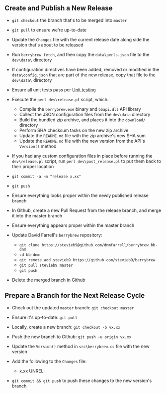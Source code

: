 ## Create and Publish a New Release

- `git checkout` the branch that's to be merged into `master`

- `git pull` to ensure we're up-to-date

- Update the `Changes` file with the current release date along side the
version that's about to be released

- Run `berrybrew fetch`, and then copy the `data\perls.json` file to the 
`dev\data\` directory

- If configuration directives have been added, removed or modified in the
`data\config.json` that are part of the new release, copy that file to the
`dev\data\` directory

- Ensure all unit tests pass per 
[Unit testing](https://github.com/stevieb9/berrybrew/blob/master/doc/Unit%20Testing.md)

- Execute the `perl dev\release.pl` script, which:

    - Compile the `berrybrew.exe` binary and `bbapi.dll` API library
    - Collect the JSON configuration files from the `dev\data` directory
    - Build the bundled zip archive, and places it into the `download/`
    directory
    - Perform SHA checksum tasks on the new zip archive
    - Update the `README.md` file with the zip archive's new SHA sum
    - Update the `README.md` file with the new version from the API's
    `Version()` method

- If you had any custom configuration files in place before running the
`dev\release.pl` script, run `perl dev\post_release.pl` to put them back to
their proper location

- `git commit -a -m "release x.xx"`

- `git push`

- Ensure everything looks proper within the newly published release branch

- In Github, create a new Pull Request from the release branch, and merge it
into the master branch

- Ensure everything appears proper within the master branch

- Update David Farrell's `berrybrew` repository:

    - `git clone https://stevieb9@github.com/dnmfarrell/berrybrew bb-dnm`
    - `cd bb-dnm`
    - `git remote add stevieb9 https://github.com/stevieb9/berrybrew`
    - `git pull stevieb9 master`
    - `git push`
    
- Delete the merged branch in Github
    
## Prepare a Branch for the Next Release Cycle

- Check out the updated `master` branch: `git checkout master`

- Ensure it's up-to-date: `git pull`

- Locally, create a new branch: `git checkout -b vx.xx`

- Push the new branch to Github: `git push -u origin vx.xx` 

- Update the `Version()` method in `src\berrybrew.cs` file with the new version

- Add the following to the `Changes` file:

    - x.xx UNREL
    
- `git commit && git push` to push these changes to the new version's branch
